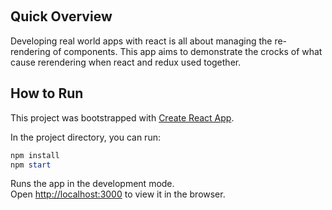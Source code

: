 ﻿﻿﻿﻿﻿﻿﻿﻿
## Quick Overview
Developing real world apps with react is all about managing the re-rendering of components. This app aims to demonstrate the crocks of what cause rerendering when react and redux used together.


## How to Run
﻿This project was bootstrapped with [Create React App](https://github.com/facebook/create-react-app).

In the project directory, you can run:

```powershell
npm install
npm start
```

Runs the app in the development mode.<br>
Open [http://localhost:3000](http://localhost:3000) to view it in the browser.